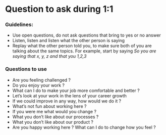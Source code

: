 # Question to ask during 1:1

### Guidelines:
* Use open questions, do not ask questions that bring to yes or no answer
* Listen, listen and listen what the other person is saying
* Replay what the other person told you, to make sure both of you are talking about the same topics. For example, start by saying _So you are saying that x, y, z and that you 1,2,3_



### Questions to use 
* Are you feeling challenged ?
* Do you enjoy your work ?
* What can I do to make your job more comfortable and better ? 
* Let’s look at your work in the lens of your career growth 
* If we could improve in any way, how would we do it ? 
* What’s not fun about working here ?
* If you were me what would you change ? 
* What you don’t like about our processes ? 
* What you don’t like about our product ? 
* Are you happy working here ? What can I do to change how you feel ? 
